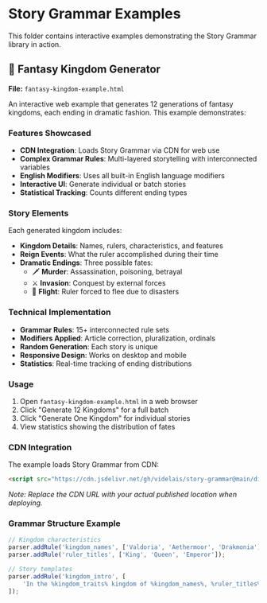 # Story Grammar Examples

This folder contains interactive examples demonstrating the Story Grammar library in action.

## 🏰 Fantasy Kingdom Generator

**File:** `fantasy-kingdom-example.html`

An interactive web example that generates 12 generations of fantasy kingdoms, each ending in dramatic fashion. This example demonstrates:

### Features Showcased

- **CDN Integration**: Loads Story Grammar via CDN for web use
- **Complex Grammar Rules**: Multi-layered storytelling with interconnected variables
- **English Modifiers**: Uses all built-in English language modifiers
- **Interactive UI**: Generate individual or batch stories
- **Statistical Tracking**: Counts different ending types

### Story Elements

Each generated kingdom includes:

- **Kingdom Details**: Names, rulers, characteristics, and features
- **Reign Events**: What the ruler accomplished during their time
- **Dramatic Endings**: Three possible fates:
  - 🗡️ **Murder**: Assassination, poisoning, betrayal
  - ⚔️ **Invasion**: Conquest by external forces
  - 🏃 **Flight**: Ruler forced to flee due to disasters

### Technical Implementation

- **Grammar Rules**: 15+ interconnected rule sets
- **Modifiers Applied**: Article correction, pluralization, ordinals
- **Random Generation**: Each story is unique
- **Responsive Design**: Works on desktop and mobile
- **Statistics**: Real-time tracking of ending distributions

### Usage

1. Open `fantasy-kingdom-example.html` in a web browser
2. Click "Generate 12 Kingdoms" for a full batch
3. Click "Generate One Kingdom" for individual stories
4. View statistics showing the distribution of fates

### CDN Integration

The example loads Story Grammar from CDN:

```html
<script src="https://cdn.jsdelivr.net/gh/videlais/story-grammar@main/dist/story-grammar.bundle.js"></script>
```

*Note: Replace the CDN URL with your actual published location when deploying.*

### Grammar Structure Example

```javascript
// Kingdom characteristics
parser.addRule('kingdom_names', ['Valdoria', 'Aethermoor', 'Drakmonia']);
parser.addRule('ruler_titles', ['King', 'Queen', 'Emperor']);

// Story templates  
parser.addRule('kingdom_intro', [
    'In the %kingdom_traits% kingdom of %kingdom_names%, %ruler_titles% %ruler_names% ruled for %reign_years% years.'
]);
```
